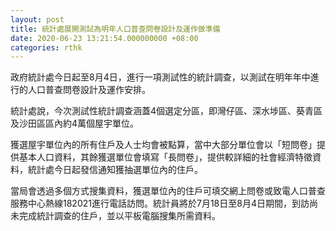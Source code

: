 ```yaml
---
layout: post
title: 統計處展開測試為明年人口普查問卷設計及運作做準備
date: 2020-06-23 13:21:54.000000000 +08:00
categories: rthk
---
```


政府統計處今日起至8月4日，進行一項測試性的統計調查，以測試在明年年中進行的人口普查問卷設計及運作安排。

統計處說，今次測試性統計調查涵蓋4個選定分區，即灣仔區、深水埗區、葵青區及沙田區區內約4萬個屋宇單位。

獲選屋宇單位內的所有住戶及人士均會被點算，當中大部分單位會以「短問卷」提供基本人口資料，其餘獲選單位會填寫「長問卷」，提供較詳細的社會經濟特徵資料，統計處今日起發信通知獲抽選單位內的住戶。

當局會透過多個方式搜集資料，獲選單位內的住戶可填交網上問卷或致電人口普查服務中心熱線182021進行電話訪問。統計員將於7月18日至8月4日期間，到訪尚未完成統計調查的住戶，並以平板電腦搜集所需資料。
